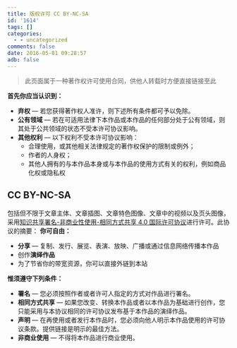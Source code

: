 ```yaml
---
title: 版权许可 CC BY-NC-SA
id: '1614'
tags: []
categories:
  - - uncategorized
comments: false
date: 2016-05-01 09:28:57
adb: false
---
```


> 此页面属于一种著作权许可使用合同，供他人转载时方便直接链接至此

**首先你应当认识到：**

*   **弃权** — 若您获得著作权人准许，则下述所有条件都可予以免除。
*   **公有领域** — 若在可适用法律下本作品或本作品的任何部分处于公有领域，则其处于公共领域的状态不受本许可协议影响。
*   **其他权利** — 以下权利不受本许可协议影响：
    *   合理使用，或其他相关法律规定的著作权保护的限制或例外；
    *   作者的人身权；
    *   其他人拥有的与本作品本身或与本作品的使用方式有关的权利，例如商品化权或隐私权

## CC BY-NC-SA

包括但不限于文章主体、文章插图、文章特色图像、文章中的视频以及页头图像，采用[知识共享署名-非商业性使用-相同方式共享 4.0 国际许可协议](https://creativecommons.org/licenses/by-nc-sa/4.0/)进行许可。此协议的摘要： **你可自由：**

*   **分享** — 复制、发行、展览、表演、放映、广播或通过信息网络传播本作品
*   创作**演绎作品**
*   为了节省你的带宽资源，你可以直接外链到本站

**惟须遵守下列条件：**

*   **署名** — 您必须按照作者或者许可人指定的方式对作品进行署名。
*   **相同方式共享** — 如果您改变、转换本作品或者以本作品为基础进行创作，您只能采用与本协议相同的许可协议发布基于本作品的演绎作品。
*   **声明** — 在再使用或者发行本作品时，您必须向他人明示本作品使用的许可协议条款。提供链接是明示的最佳方法。
*   **非商业使用** — 不得将本作品进行商业使用。

